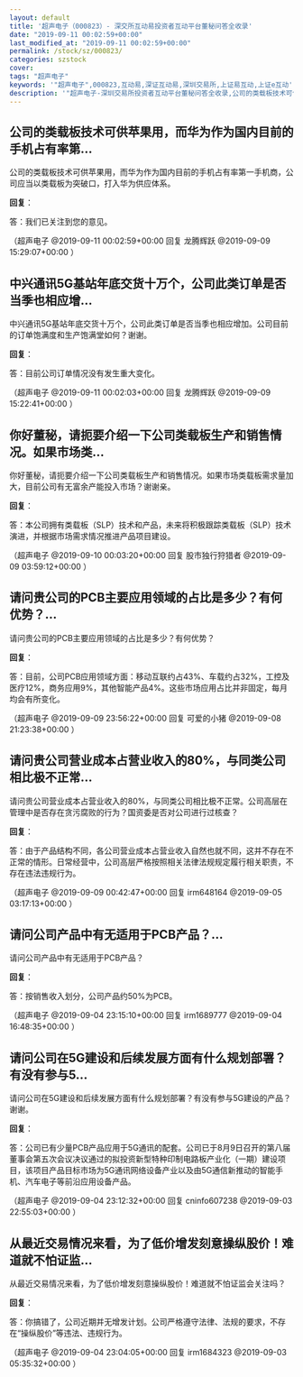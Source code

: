 ```yaml
---
layout: default
title: '超声电子（000823）- 深交所互动易投资者互动平台董秘问答全收录'
date: "2019-09-11 00:02:59+00:00"
last_modified_at: "2019-09-11 00:02:59+00:00"
permalink: /stock/sz/000823/
categories: szstock
cover: 
tags: "超声电子"
keywords: '"超声电子",000823,互动易,深证互动易,深圳交易所,上证易互动,上证e互动'
description: '"超声电子-深圳交易所投资者互动平台董秘问答全收录,公司的类载板技术可供苹果用，而华为作为国内目前的手机占有率第一手机商，公司应当以类载板为突破口，打入华为供应体系。"'
---
```


## 公司的类载板技术可供苹果用，而华为作为国内目前的手机占有率第...

公司的类载板技术可供苹果用，而华为作为国内目前的手机占有率第一手机商，公司应当以类载板为突破口，打入华为供应体系。

**回复**：

答：我们已关注到您的意见。 

（超声电子  @2019-09-11 00:02:59+00:00 回复 龙腾辉跃  @2019-09-09 15:29:07+00:00 ）

## 中兴通讯5G基站年底交货十万个，公司此类订单是否当季也相应增...

中兴通讯5G基站年底交货十万个，公司此类订单是否当季也相应增加。公司目前的订单饱满度和生产饱满堂如何？谢谢。

**回复**：

答：目前公司订单情况没有发生重大变化。 

（超声电子  @2019-09-11 00:02:03+00:00 回复 龙腾辉跃  @2019-09-09 15:22:41+00:00 ）

## 你好董秘，请扼要介绍一下公司类载板生产和销售情况。如果市场类...

你好董秘，请扼要介绍一下公司类载板生产和销售情况。如果市场类载板需求量加大，目前公司有无富余产能投入市场？谢谢亲。

**回复**：

答：本公司拥有类载板（SLP）技术和产品，未来将积极跟踪类载板（SLP）技术演进，并根据市场需求情况推进产品项目建设。 

（超声电子  @2019-09-10 00:03:20+00:00 回复 股市独行狩猎者  @2019-09-09 03:59:12+00:00 ）

## 请问贵公司的PCB主要应用领域的占比是多少？有何优势？...

请问贵公司的PCB主要应用领域的占比是多少？有何优势？

**回复**：

答：目前，公司PCB应用领域方面：移动互联约占43%、车载约占32%，工控及医疗12%，商务应用9%，其他智能产品4%。这些市场应用占比并非固定，每月均会有所变化。 

（超声电子  @2019-09-09 23:56:22+00:00 回复 可爱的小猪  @2019-09-08 21:23:38+00:00 ）

## 请问贵公司营业成本占营业收入的80%，与同类公司相比极不正常...

请问贵公司营业成本占营业收入的80%，与同类公司相比极不正常。公司高层在管理中是否存在贪污腐败的行为？国资委是否对公司进行过核查？

**回复**：

答：由于产品结构不同，各公司营业成本占营业收入自然也就不同，这并不存在不正常的情形。日常经营中，公司高层严格按照相关法律法规规定履行相关职责，不存在违法违规行为。 

（超声电子  @2019-09-09 00:42:47+00:00 回复 irm648164  @2019-09-05 03:17:13+00:00 ）

## 请问公司产品中有无适用于PCB产品？...

请问公司产品中有无适用于PCB产品？

**回复**：

答：按销售收入划分，公司产品约50%为PCB。 

（超声电子  @2019-09-04 23:15:10+00:00 回复 irm1689777  @2019-09-04 16:48:35+00:00 ）

## 请问公司在5G建设和后续发展方面有什么规划部署？有没有参与5...

请问公司在5G建设和后续发展方面有什么规划部署？有没有参与5G建设的产品？谢谢。

**回复**：

答：公司已有少量PCB产品应用于5G通讯的配套。公司已于8月9日召开的第八届董事会第五次会议决议通过的拟投资新型特种印制电路板产业化（一期）建设项目，该项目产品目标市场为5G通讯网络设备产业以及由5G通信新推动的智能手机、汽车电子等前沿应用设备产品。 

（超声电子  @2019-09-04 23:12:32+00:00 回复 cninfo607238  @2019-09-03 22:55:03+00:00 ）

## 从最近交易情况来看，为了低价增发刻意操纵股价！难道就不怕证监...

从最近交易情况来看，为了低价增发刻意操纵股价！难道就不怕证监会关注吗？

**回复**：

答：你搞错了，公司近期并无增发计划。公司严格遵守法律、法规的要求，不存在“操纵股价”等违法、违规行为。 

（超声电子  @2019-09-04 23:04:05+00:00 回复 irm1684323  @2019-09-03 05:35:32+00:00 ）

